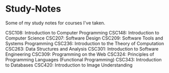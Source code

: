 # Study-Notes

Some of my study notes for courses I've taken.

CSC108: Introduction to Computer Programming
CSC148: Introduction to Computer Science
CSC207: Software Design
CSC209: Software Tools and Systems Programming
CSC236: Introduction to the Theory of Computation
CSC263: Data Structures and Analysis
CSC301: Introduction to Software Engineering
CSC309: Programming on the Web
CSC324: Principles of Programming Languages (Functional Programming)
CSC343: Introduction to Databases
CSC420: Introduction to Image Understanding
